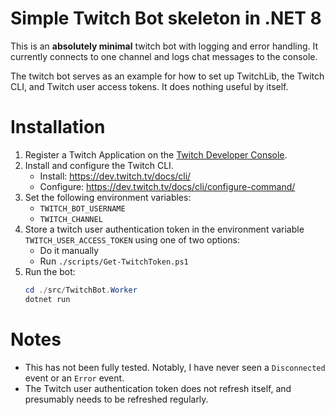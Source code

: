 # Simple Twitch Bot skeleton in .NET 8

This is an **absolutely minimal** twitch bot with logging and error handling. It currently connects to one channel and logs chat messages to the console.

The twitch bot serves as an example for how to set up TwitchLib, the Twitch CLI, and Twitch user access tokens. It does nothing useful by itself.

# Installation

1. Register a Twitch Application on the [Twitch Developer Console](https://dev.twitch.tv/console/apps).
2. Install and configure the Twitch CLI.
    - Install: https://dev.twitch.tv/docs/cli/
    - Configure: https://dev.twitch.tv/docs/cli/configure-command/
3. Set the following environment variables:
    - `TWITCH_BOT_USERNAME`
    - `TWITCH_CHANNEL`
4. Store a twitch user authentication token in the environment variable `TWITCH_USER_ACCESS_TOKEN` using one of two options:
    - Do it manually
    - Run `./scripts/Get-TwitchToken.ps1`
5. Run the bot:
    ``` PowerShell
    cd ./src/TwitchBot.Worker
    dotnet run
    ```

# Notes

- This has not been fully tested. Notably, I have never seen a `Disconnected` event or an `Error` event.
- The Twitch user authentication token does not refresh itself, and presumably needs to be refreshed regularly.

